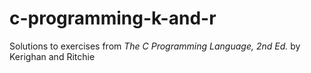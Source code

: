 # c-programming-k-and-r

Solutions to exercises from _The C Programming Language, 2nd Ed._ by Kerighan and Ritchie
